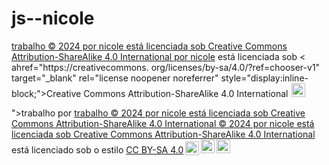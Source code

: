 # js--nicole

<p xmlns:cc="http://creativecommons.org/ns#" xmlns:dct="http://purl.org/dc/terms/"><a property="dct:title" rel="cc :attributionURL" href="http://<p xmlns:cc="http://creativecommons.org/ns#" xmlns:dct="http://purl.org/dc/terms/"><a propriedade ="dct:title" rel="cc :attributionURL" href="http://euunicole.github.io/js--nicole/">trabalho © 2024 por nicole está licenciada sob Creative Commons Attribution-ShareAlike 4.0 International </ a> por <a rel="cc: attributionURL dct:creator" property="cc:attributionName" href="https://github.com/euunicole/js--nicole">nicole</a> está licenciada sob < ahref="https://creativecommons. org/licenses/by-sa/4.0/?ref=chooser-v1" target="_blank" rel="license noopener noreferrer" style="display:inline-block;">Creative Commons Attribution-ShareAlike 4.0 International<estilo img ="altura:22px!importante;margem-esquerda:3px;vertical-align:text-bottom;" src="https://mirrors.creativecommons.org/presskit/icons/cc.svg?ref=chooser-v1" alt=""><img style="height:22px!important;margin-left:3px;vertical -align:texto inferior;" https://mirrors.creativecommons.org/presskit/icons/by.svg ?ref=chooser-v1" alt=""><img style="height:22px!important;margin-left:3px;vertical -align:texto inferior;" src="https://mirrors.creativecommons.org/ presskit/icons/sa.svg?ref=chooser-v1" alt=""></a></p>">trabalho </a> por <a rel="cc:attributionURL dct:creator" property=" cc:attributionName" href="https://github.com/euunicole/js--nicole">trabalho © 2024 por nicole está licenciada sob Creative Commons Attribution-ShareAlike 4.0 International © 2024 por nicole está licenciada sob Creative Commons Attribution-ShareAlike 4.0 International</a> está licenciado sob o estilo <a href="https://creativecommons.org/licenses/by-sa/4.0/?ref=chooser-v1" target="_blank" rel="license noopener noreferrer" ="display:inline-block;">CC BY-SA 4.0<img style="height:22px!important;margin-left:3px;vertical-align:text-bottom;" src="https://mirrors.creativecommons.org/presskit/icons/cc.svg?ref=chooser-v1" alt=""><img style="height:22px!important;margin-left:3px;vertical -align:texto inferior;" src="https://mirrors.creativecommons.org/presskit/icons/by.svg?ref=chooser-v1" alt=""><img style="height:22px!important;margin-left:3px;vertical -align:texto inferior;" src="https://mirrors.creativecommons.org/presskit/icons/sa.svg?ref=chooser-v1" alt=""></a></p>
